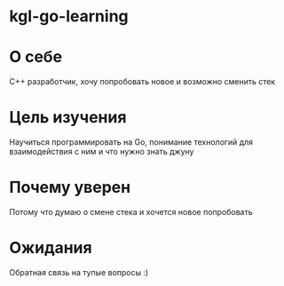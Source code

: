 # kgl-go-learning

# О себе
С++ разработчик, хочу попробовать новое и возможно сменить стек

# Цель изучения
Научиться программировать на Go, понимание технологий для взаимодействия с ним и что нужно знать джуну

# Почему уверен
Потому что думаю о смене стека и хочется новое попробовать

# Ожидания
Обратная связь на тупые вопросы :)
